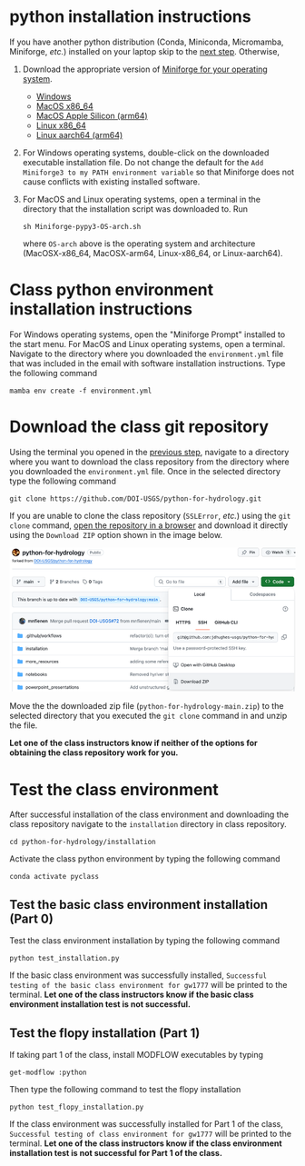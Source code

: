 # python installation instructions

If you have another python distribution (Conda, Miniconda, Micromamba, Miniforge, _etc._) installed on your laptop skip to the [next step]((#class-environment-installation-instructions)). Otherwise,

1. Download the appropriate version of [Miniforge for your operating system](https://github.com/conda-forge/miniforge?tab=readme-ov-file#miniforge3).

   * [Windows](https://github.com/conda-forge/miniforge/releases/latest/download/Miniforge3-Windows-x86_64.exe)
   * [MacOS x86_64](https://github.com/conda-forge/miniforge/releases/latest/download/Miniforge3-MacOSX-x86_64.sh)
   * [MacOS Apple Silicon (arm64)](https://github.com/conda-forge/miniforge/releases/latest/download/Miniforge3-MacOSX-arm64.sh)
   * [Linux x86_64](https://github.com/conda-forge/miniforge/releases/latest/download/Miniforge3-Linux-x86_64.sh)
   * [Linux aarch64 (arm64)](https://github.com/conda-forge/miniforge/releases/latest/download/Miniforge3-Linux-aarch64.sh)

2. For Windows operating systems, double-click on the downloaded executable installation file. Do not change the default for the `Add Miniforge3 to my PATH environment variable` so that Miniforge does not cause conflicts with existing installed software.

3. For MacOS and Linux operating systems, open a terminal in the directory that the installation script was downloaded to. Run

    ```shell
    sh Miniforge-pypy3-OS-arch.sh
    ```

   where `OS-arch` above is the operating system and architecture (MacOSX-x86_64, MacOSX-arm64, Linux-x86_64, or Linux-aarch64).

# Class python environment installation instructions

For Windows operating systems, open the "Miniforge Prompt" installed to the start menu. For MacOS and Linux operating systems, open a terminal. Navigate to the directory where you downloaded the `environment.yml` file that was included in the email with software installation instructions. Type the following command

```shell
mamba env create -f environment.yml
```

# Download the class git repository

Using the terminal you opened in the [previous step](#class-environment-installation-instructions), navigate to a directory where you want to download the class repository from the directory where you downloaded the `environment.yml` file. Once in the selected directory type the following command

```shell
git clone https://github.com/DOI-USGS/python-for-hydrology.git
```

If you are unable to clone the class repository (`SSLError`, _etc._) using the `git clone` command, [open the repository in a browser](https://github.com/jdhughes-usgs/python-for-hydrology) and download it directly using the `Download ZIP` option shown in the image below.

![DownloadRepositoryAsAZIP.png](DownloadRepositoryAsAZIP.png)

Move the the downloaded zip file (`python-for-hydrology-main.zip`) to the selected directory that you executed the `git clone` command in and unzip the file.

**Let one of the class instructors know if neither of the options for obtaining the class repository work for you.**

# Test the class environment

After successful installation of the class environment and downloading the class repository navigate to the `installation` directory in class repository.

```shell
cd python-for-hydrology/installation
```

Activate the class python environment by typing the following command

```shell
conda activate pyclass
```

## Test the basic class environment installation (Part 0)

Test the class environment installation by typing the following command

```shell
python test_installation.py
```

If the basic class environment was successfully installed, `Successful testing of the basic class environment for gw1777` will be printed to the terminal. **Let one of the class instructors know if the basic class environment installation test is not successful.**

## Test the flopy installation (Part 1)

If taking part 1 of the class, install MODFLOW executables by typing

```shell
get-modflow :python
```

Then type the following command to test the flopy installation

```shell
python test_flopy_installation.py
```

If the class environment was successfully installed for Part 1 of the class, `Successful testing of class environment for gw1777` will be printed to the terminal. **Let one of the class instructors know if the class environment installation test is not successful for Part 1 of the class.**



